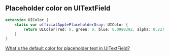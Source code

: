 ## Placeholder color on UITextField

```swift
extension UIColor {
    static var officialApplePlaceholderGray: UIColor {
        return UIColor(red: 0, green: 0, blue: 0.0980392, alpha: 0.22)
    }
}
```

[What's the default color for placeholder text in UITextField?](https://stackoverflow.com/questions/31057746/whats-the-default-color-for-placeholder-text-in-uitextfield)
